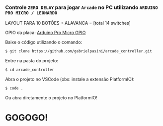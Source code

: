 ### Controle `ZERO DELAY` para jogar `Arcade` no PC utilizando `ARDUINO PRO MICRO / LEONARDO`

LAYOUT PARA 10 BOTÕES + ALAVANCA = [total 14 switches]

GPIO da placa: [Arduino Pro Micro GPIO](https://cdn.discordapp.com/attachments/663479366918995985/770460915350765648/pro_micro_pinout.png)

Baixe o código utilizando o comando:

```sh
$ git clone https://github.com/gabrielpasini/arcade_controller.git
```

Entre na pasta do projeto:

```sh
$ cd arcade_controller
```

Abra o projeto no VSCode (obs: instale a extensão PlatformIO):

```sh
$ code .
```

Ou abra diretamente o projeto no PlatformIO!

# GOGOGO!
